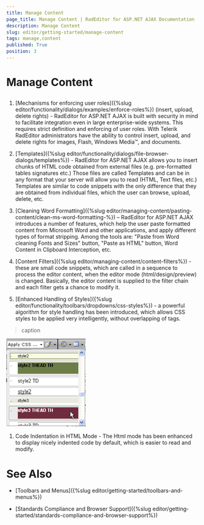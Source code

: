 ```yaml
---
title: Manage Content
page_title: Manage Content | RadEditor for ASP.NET AJAX Documentation
description: Manage Content
slug: editor/getting-started/manage-content
tags: manage,content
published: True
position: 3
---
```


# Manage Content



## 



1. [Mechanisms for enforcing user roles]({%slug editor/functionality/dialogs/examples/enforce-roles%}) (insert, upload, delete rights) - RadEditor for ASP.NET AJAX is built with security in mind to facilitate integration even in large enterprise-wide systems. This requires strict definition and enforcing of user roles. With Telerik RadEditor administrators have the ability to control insert, upload, and delete rights for images, Flash, Windows Media™, and documents.

1. [Templates]({%slug editor/functionality/dialogs/file-browser-dialogs/templates%}) - RadEditor for ASP.NET AJAX allows you to insert chunks of HTML code obtained from external files (e.g. pre-formatted tables signatures etc.) Those files are called Templates and can be in any format that your server will allow you to read (HTML, Text files, etc.) Templates are similar to code snippets with the only difference that they are obtained from individual files, which the user can browse, upload, delete, etc.

1. [Cleaning Word Formatting]({%slug editor/managing-content/pasting-content/clean-ms-word-formatting-%}) – RadEditor for ASP.NET AJAX introduces a number of features, which help the user paste formatted content from Microsoft Word and other applications, and apply different types of format stripping. Among the tools are: "Paste from Word cleaning Fonts and Sizes" button, "Paste as HTML" button, Word Content in Clipboard Interception, etc.

1. [Content Filters]({%slug editor/managing-content/content-filters%}) - these are small code snippets, which are called in a sequence to process the editor content, when the editor mode (html/design/preview) is changed. Basically, the editor content is supplied to the filter chain and each filter gets a chance to modify it.

1. [Enhanced Handling of Styles]({%slug editor/functionality/toolbars/dropdowns/css-styles%}) - a powerful algorithm for style handling has been introduced, which allows CSS styles to be applied very intelligently, without overlapping of tags.
>caption 

![Apply CSS](images/editor-applycss.png)

1. Code Indentation in HTML Mode - The Html mode has been enhanced to display nicely indented code by default, which is easier to read and modify.

# See Also

 * [Toolbars and Menus]({%slug editor/getting-started/toolbars-and-menus%})

 * [Standards Compliance and Browser Support]({%slug editor/getting-started/standards-compliance-and-browser-support%})

